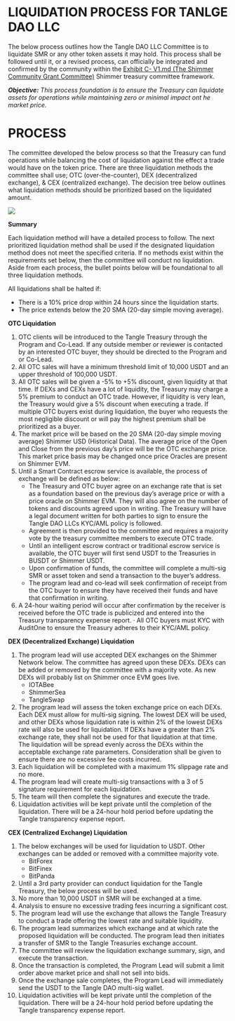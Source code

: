 # LIQUIDATION PROCESS FOR TANLGE DAO LLC

The below process outlines how the Tangle DAO LLC Committee is to liquidate SMR or any other token assets it may hold. This process shall be followed until it, or a revised process, can officially be integrated and confirmed by the community within the [Exhibit C- V1.md (The Shimmer Community Grant Committee)](https://hackmd.io/MBh_1dR4SoeCMKvMYOw3Jg) Shimmer treasury committee framework. 

***Objective:** This process foundation is to ensure the Treasury can liquidate assets for operations while maintaining zero or minimal impact ont he market price.*

# PROCESS

The committee developed the below process so that the Treasury can fund operations while balancing the cost of liquidation against the effect a trade would have on the token price. There are three liquidation methods the committee shall use; OTC (over-the-counter), DEX (decentralized exchange), & CEX (centralized exchange). The decision tree below outlines what liquidation methods should be prioritized based on the liquidated amount.

![](https://hackmd.io/_uploads/Bk_JP2ed3.png)





**Summary**

Each liquidation method will have a detailed process to follow. The next prioritized liquidation method shall be used if the designated liquidation method does not meet the specified criteria. If no methods exist within the requirements set below, then the committee will conduct no liquidation. Aside from each process, the bullet points below will be foundational to all three liquidation methods.

All liquidations shall be halted if:
* There is a 10% price drop within 24 hours since the liquidation starts.
* The price extends below the 20 SMA (20-day simple moving average).


**OTC Liquidation**
1. OTC clients will be introduced to the Tangle Treasury through the Program and Co-Lead. If any outside member or reviewer is contacted by an interested OTC buyer, they should be directed to the Program and or Co-Lead.
1. All OTC sales will have a minimum threshold limit of 10,000 USDT and an upper threshold of 100,000 USDT.
1. All OTC sales will be given a -5% to +5% discount, given liquidity at that time. If DEXs and CEXs have a lot of liquidity, the Treasury may charge a 5% premium to conduct an OTC trade. However, if liquidity is very lean, the Treasury would give a 5% discount when executing a trade. If multiple OTC buyers exist during liquidation, the buyer who requests the most negligible discount or will pay the highest premium shall be prioritized as a buyer.
1. The market price will be based on the 20 SMA (20-day simple moving average) Shimmer USD (Historical Data). The average price of the Open and Close from the previous day’s price will be the OTC exchange price. This market price basis may be changed once price Oracles are present on Shimmer EVM.
1. Until a Smart Contract escrow service is available, the process of exchange will be defined as below: 
    * The Treasury and OTC buyer agree on an exchange rate that is set as a foundation based on the previous day’s average price or with a price oracle on Shimmer EVM. They will also agree on the number of tokens and discounts agreed upon in writing. The Treasury will have a legal document written for both parties to sign to ensure the Tangle DAO LLCs KYC/AML policy is followed.
    * Agreement is then provided to the committee and requires a majority vote by the treasury committee members to execute OTC trade.
    * Until an intelligent escrow contract or traditional escrow service is available, the OTC buyer will first send USDT to the Treasuries in BUSDT or Shimmer USDT.
    * Upon confirmation of funds, the committee will complete a multi-sig SMR or asset token and send a transaction to the buyer’s address.
    * The program lead and co-lead will seek confirmation of receipt from the OTC buyer to ensure they have received their funds and have that confirmation in writing.
1. A 24-hour waiting period will occur after confirmation by the receiver is received before the OTC trade is publicized and entered into the Treasury transparency expense report.
·        All OTC buyers must KYC with AuditOne to ensure the Treasury adheres to their KYC/AML policy.

 
**DEX (Decentralized Exchange) Liquidation**
1. The program lead will use accepted DEX exchanges on the Shimmer Network below. The committee has agreed upon these DEXs. DEXs can be added or removed by the committee with a majority vote. As new DEXs will probably list on Shimmer once EVM goes live.
    * IOTABee
    * ShimmerSea
    * TangleSwap
2. The program lead will assess the token exchange price on each DEXs. Each DEX must allow for multi-sig signing. The lowest DEX will be used, and other DEXs whose liquidation rate is within 2% of the lowest DEXs rate will also be used for liquidation. If DEXs have a greater than 2% exchange rate, they shall not be used for that liquidation at that time. The liquidation will be spread evenly across the DEXs within the acceptable exchange rate parameters. Consideration shall be given to ensure there are no excessive fee costs incurred.
3. Each liquidation will be completed with a maximum 1% slippage rate and no more.
4. The program lead will create multi-sig transactions with a 3 of 5 signature requirement for each liquidation.
5. The team will then complete the signatures and execute the trade.
6. Liquidation activities will be kept private until the completion of the liquidation. There will be a 24-hour hold period before updating the Tangle transparency expense report.
 
**CEX (Centralized Exchange) Liquidation**
1. The below exchanges will be used for liquidation to USDT. Other exchanges can be added or removed with a committee majority vote.
    * BitForex
    * BitFinex
    * BitPanda
2. Until a 3rd party provider can conduct liquidation for the Tangle Treasury, the below process will be used.
3. No more than 10,000 USDT in SMR will be exchanged at a time.
4. Analysis to ensure no excessive trading fees incurring a significant cost.
5. The program lead will use the exchange that allows the Tangle Treasury to conduct a trade offering the lowest rate and suitable liquidity.
6. The program lead summarizes which exchange and at which rate the proposed liquidation will be conducted. The program lead then initiates a transfer of SMR to the Tangle Treasuries exchange account.
7. The committee will review the liquidation exchange summary, sign, and execute the transaction.
8. Once the transaction is completed, the Program Lead will submit a limit order above market price and shall not sell into bids.
9. Once the exchange sale completes, the Program Lead will immediately send the USDT to the Tangle DAO multi-sig wallet.
10. Liquidation activities will be kept private until the completion of the liquidation. There will be a 24-hour hold period before updating the Tangle transparency expense report.
